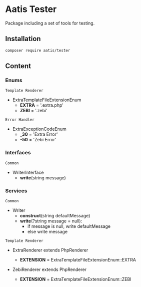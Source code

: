 # Aatis Tester

Package including a set of tools for testing.

## Installation

```bash
composer require aatis/tester
```

## Content

### Enums

`Template Renderer`

- ExtraTemplateFileExtensionEnum
    - **EXTRA** = '.extra.php'
    - **ZEBI** = '.zebi'

`Error Handler`

- ExtraExceptionCodeEnum
    - **_30** = 'Extra Error'
    - **-50** = 'Zebi Error'

### Interfaces

`Common`

- WriterInterface
    - **write**(string message)

### Services

`Common`

- Writer
    - **construct**(string defaultMessage)
    - **write**(?string message = null):
        - if message is null, write defaultMessage
        - else write message

`Template Renderer`

- ExtraRenderer extends PhpRenderer
    - **EXTENSION** = ExtraTemplateFileExtensionEnum::EXTRA

- ZebiRenderer extends PhpRenderer
    - **EXTENSION** = ExtraTemplateFileExtensionEnum::ZEBI
